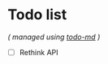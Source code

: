 # Todo list

_\( managed using [todo-md](https://github.com/Hypercubed/todo-md) \)_

- [ ] Rethink API